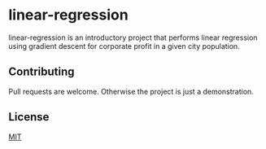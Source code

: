 # linear-regression

linear-regression is an introductory project that performs linear regression using gradient descent for corporate profit in a given city population. 

## Contributing
Pull requests are welcome. Otherwise the project is just a demonstration. 

## License
[MIT](https://choosealicense.com/licenses/mit/)
